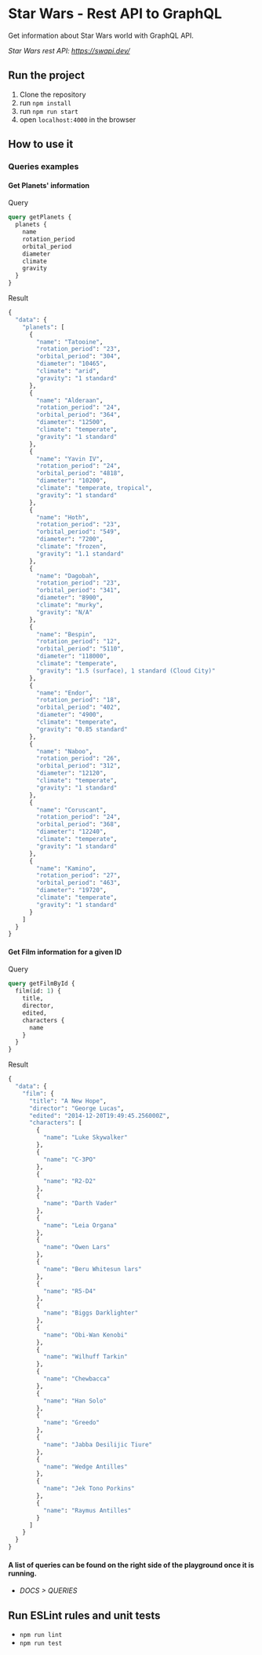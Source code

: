 # Star Wars - Rest API to GraphQL

Get information about Star Wars world with GraphQL API.

<em>Star Wars rest API: https://swapi.dev/</em>

## Run the project

1. Clone the repository
2. run `npm install`
3. run `npm run start`
4. open `localhost:4000` in the browser

## How to use it
### Queries examples
#### Get Planets' information
Query
```graphql
query getPlanets {
  planets {
    name
    rotation_period
    orbital_period
    diameter
    climate
    gravity
  }
}
```
Result
```graphql
{
  "data": {
    "planets": [
      {
        "name": "Tatooine",
        "rotation_period": "23",
        "orbital_period": "304",
        "diameter": "10465",
        "climate": "arid",
        "gravity": "1 standard"
      },
      {
        "name": "Alderaan",
        "rotation_period": "24",
        "orbital_period": "364",
        "diameter": "12500",
        "climate": "temperate",
        "gravity": "1 standard"
      },
      {
        "name": "Yavin IV",
        "rotation_period": "24",
        "orbital_period": "4818",
        "diameter": "10200",
        "climate": "temperate, tropical",
        "gravity": "1 standard"
      },
      {
        "name": "Hoth",
        "rotation_period": "23",
        "orbital_period": "549",
        "diameter": "7200",
        "climate": "frozen",
        "gravity": "1.1 standard"
      },
      {
        "name": "Dagobah",
        "rotation_period": "23",
        "orbital_period": "341",
        "diameter": "8900",
        "climate": "murky",
        "gravity": "N/A"
      },
      {
        "name": "Bespin",
        "rotation_period": "12",
        "orbital_period": "5110",
        "diameter": "118000",
        "climate": "temperate",
        "gravity": "1.5 (surface), 1 standard (Cloud City)"
      },
      {
        "name": "Endor",
        "rotation_period": "18",
        "orbital_period": "402",
        "diameter": "4900",
        "climate": "temperate",
        "gravity": "0.85 standard"
      },
      {
        "name": "Naboo",
        "rotation_period": "26",
        "orbital_period": "312",
        "diameter": "12120",
        "climate": "temperate",
        "gravity": "1 standard"
      },
      {
        "name": "Coruscant",
        "rotation_period": "24",
        "orbital_period": "368",
        "diameter": "12240",
        "climate": "temperate",
        "gravity": "1 standard"
      },
      {
        "name": "Kamino",
        "rotation_period": "27",
        "orbital_period": "463",
        "diameter": "19720",
        "climate": "temperate",
        "gravity": "1 standard"
      }
    ]
  }
}
```
#### Get Film information for a given ID
Query
```graphql
query getFilmById {
  film(id: 1) {
    title,
    director,
    edited,
    characters {
      name
    }
  }
}
```
Result
```graphql
{
  "data": {
    "film": {
      "title": "A New Hope",
      "director": "George Lucas",
      "edited": "2014-12-20T19:49:45.256000Z",
      "characters": [
        {
          "name": "Luke Skywalker"
        },
        {
          "name": "C-3PO"
        },
        {
          "name": "R2-D2"
        },
        {
          "name": "Darth Vader"
        },
        {
          "name": "Leia Organa"
        },
        {
          "name": "Owen Lars"
        },
        {
          "name": "Beru Whitesun lars"
        },
        {
          "name": "R5-D4"
        },
        {
          "name": "Biggs Darklighter"
        },
        {
          "name": "Obi-Wan Kenobi"
        },
        {
          "name": "Wilhuff Tarkin"
        },
        {
          "name": "Chewbacca"
        },
        {
          "name": "Han Solo"
        },
        {
          "name": "Greedo"
        },
        {
          "name": "Jabba Desilijic Tiure"
        },
        {
          "name": "Wedge Antilles"
        },
        {
          "name": "Jek Tono Porkins"
        },
        {
          "name": "Raymus Antilles"
        }
      ]
    }
  }
}
```
#### A list of queries can be found on the right side of the playground once it is running. 
* <em>DOCS > QUERIES</em>

## Run ESLint rules and unit tests
* `npm run lint`
* `npm run test`
